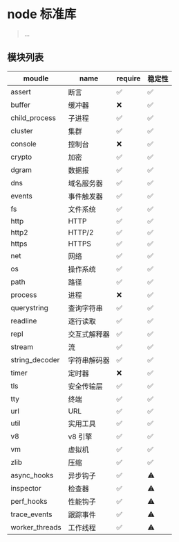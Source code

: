 # node 标准库

> ...

## 模块列表

| moudle         | name         | require | 稳定性 |
| -------------- | ------------ | ------- | ------ |
| assert         | 断言         | ✅      | ✅     |
| buffer         | 缓冲器       | ❌      | ✅     |
| child_process  | 子进程       | ✅      | ✅     |
| cluster        | 集群         | ✅      | ✅     |
| console        | 控制台       | ❌      | ✅     |
| crypto         | 加密         | ✅      | ✅     |
| dgram          | 数据报       | ✅      | ✅     |
| dns            | 域名服务器   | ✅      | ✅     |
| events         | 事件触发器   | ✅      | ✅     |
| fs             | 文件系统     | ✅      | ✅     |
| http           | HTTP         | ✅      | ✅     |
| http2          | HTTP/2       | ✅      | ✅     |
| https          | HTTPS        | ✅      | ✅     |
| net            | 网络         | ✅      | ✅     |
| os             | 操作系统     | ✅      | ✅     |
| path           | 路径         | ✅      | ✅     |
| process        | 进程         | ❌      | ✅     |
| querystring    | 查询字符串   | ✅      | ✅     |
| readline       | 逐行读取     | ✅      | ✅     |
| repl           | 交互式解释器 | ✅      | ✅     |
| stream         | 流           | ✅      | ✅     |
| string_decoder | 字符串解码器 | ✅      | ✅     |
| timer          | 定时器       | ❌      | ✅     |
| tls            | 安全传输层   | ✅      | ✅     |
| tty            | 终端         | ✅      | ✅     |
| url            | URL          | ✅      | ✅     |
| util           | 实用工具     | ✅      | ✅     |
| v8             | v8 引擎      | ✅      | ✅     |
| vm             | 虚拟机       | ✅      | ✅     |
| zlib           | 压缩         | ✅      | ✅     |
| async_hooks    | 异步钩子     | ✅      | ⚠️     |
| inspector      | 检查器       | ✅      | ⚠️     |
| perf_hooks     | 性能钩子     | ✅      | ⚠️     |
| trace_events   | 跟踪事件     | ✅      | ⚠️     |
| worker_threads | 工作线程     | ✅      | ⚠️     |
